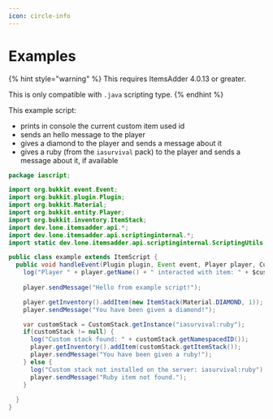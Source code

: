 ```yaml
---
icon: circle-info
---
```


# Examples

{% hint style="warning" %}
This requires ItemsAdder 4.0.13 or greater.

This is only compatible with `.java` scripting type.
{% endhint %}

This example script:

* prints in console the current custom item used id
* sends an hello message to the player
* gives a diamond to the player and sends a message about it
* gives a ruby (from the `iasurvival` pack) to the player and sends a message about it, if available

```java
package iascript;

import org.bukkit.event.Event;
import org.bukkit.plugin.Plugin;
import org.bukkit.Material;
import org.bukkit.entity.Player;
import org.bukkit.inventory.ItemStack;
import dev.lone.itemsadder.api.*;
import dev.lone.itemsadder.api.scriptinginternal.*;
import static dev.lone.itemsadder.api.scriptinginternal.ScriptingUtils.*;

public class example extends ItemScript {
  public void handleEvent(Plugin plugin, Event event, Player player, CustomStack $customStack, ItemStack $itemStack) {
    log("Player " + player.getName() + " interacted with item: " + $customStack.getNamespacedID());
    
    player.sendMessage("Hello from example script!");

    player.getInventory().addItem(new ItemStack(Material.DIAMOND, 1));
    player.sendMessage("You have been given a diamond!");

    var customStack = CustomStack.getInstance("iasurvival:ruby");
    if(customStack != null) {
      log("Custom stack found: " + customStack.getNamespacedID());
      player.getInventory().addItem(customStack.getItemStack());
      player.sendMessage("You have been given a ruby!");
    } else {
      log("Custom stack not installed on the server: iasurvival:ruby");
      player.sendMessage("Ruby item not found.");
    }
    
  }
}
```
